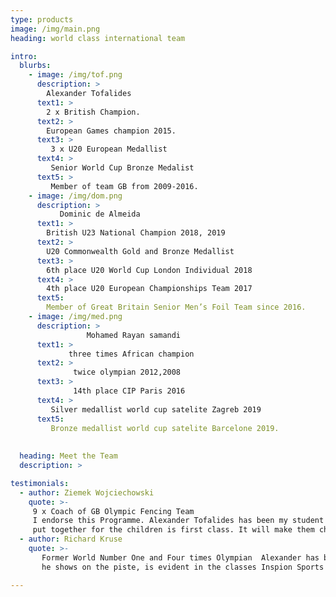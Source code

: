 ```yaml
---
type: products
image: /img/main.png
heading: world class international team 

intro:
  blurbs:
    - image: /img/tof.png
      description: >
        Alexander Tofalides
      text1: >
        2 x British Champion.
      text2: >
        European Games champion 2015. 
      text3: >
         3 x U20 European Medallist 
      text4: >
         Senior World Cup Bronze Medalist 
      text5: >
         Member of team GB from 2009-2016.  
    - image: /img/dom.png
      description: >
           Dominic de Almeida
      text1: >
        British U23 National Champion 2018, 2019
      text2: >
        U20 Commonwealth Gold and Bronze Medallist 
      text3: >
        6th place U20 World Cup London Individual 2018
      text4: >
        4th place U20 European Championships Team 2017
      text5:
        Member of Great Britain Senior Men’s Foil Team since 2016.
    - image: /img/med.png
      description: >
                 Mohamed Rayan samandi
      text1: >
             three times African champion
      text2: >
              twice olympian 2012,2008
      text3: >
              14th place CIP Paris 2016
      text4: >
         Silver medallist world cup satelite Zagreb 2019
      text5:
         Bronze medallist world cup satelite Barcelone 2019.    
 
            
  heading: Meet the Team 
  description: >

testimonials:
  - author: Ziemek Wojciechowski
    quote: >-
     9 x Coach of GB Olympic Fencing Team 
     I endorse this Programme. Alexander Tofalides has been my student for nearly a decadeb and the programme he has 
     put together for the children is first class. It will make them champions on and off the piste.
  - author: Richard Kruse
    quote: >-
       Former World Number One and Four times Olympian  Alexander has been my teammate for many years on the British Team. The same drive and passion
       he shows on the piste, is evident in the classes Inspion Sports provides for their students.

---
```



